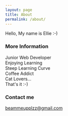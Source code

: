 ```yaml
---
layout: page
title: About
permalink: /about/
---
```


Hello, My name is Ellie :-)

### More Information

Junior Web Developer<br>
Enjoying Learning<br>
Steep Learning Curve<br>
Coffee Addict<br>
Cat Lovers...<br>
That's it :-)

### Contact me

[beammeupplzz@gmail.com](mailto:beammeupplzz@gmail.com)